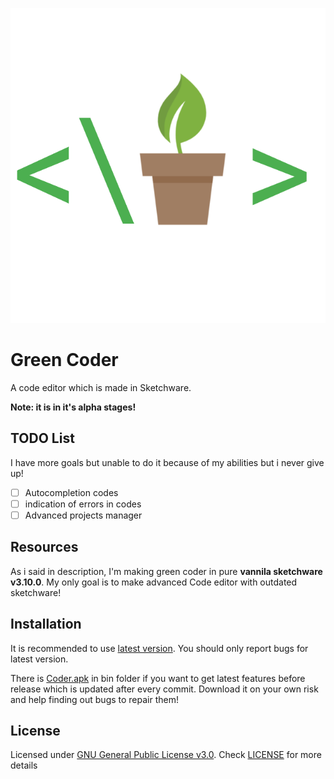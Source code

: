 ![App Icon](https://github.com/GreenCityLife/Green-Coder/blob/master/app/src/main/res/drawable-xhdpi/app_image.png) 
# Green Coder
A code editor which is made in Sketchware.
 
**Note: it is in it's alpha stages!**

## TODO List
I have more goals but unable to do it because of my abilities but i never give up!

- [ ] Autocompletion codes
- [ ] indication of errors in codes
- [ ] Advanced projects manager

## Resources
As i said in description, I'm making green coder in pure **vannila sketchware v3.10.0**. My only goal is to make advanced Code editor with outdated sketchware!

## Installation
It is recommended to use [latest version](https://github.com/GreenCityLife/Green-Coder/releases). You should only report bugs for latest version.

There is [Coder.apk](bin/coder.apk?raw=true) in bin folder if you want to get latest features before release which is updated after every commit. Download it on your own risk and help finding out bugs to repair them!

## License
Licensed under [GNU General Public License v3.0](https://www.gnu.org/licenses/gpl-3.0.en.html). Check [LICENSE](LICENSE) for more details
